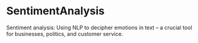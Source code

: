 # SentimentAnalysis
Sentiment analysis: Using NLP to decipher emotions in text – a crucial tool for businesses, politics, and customer service.
